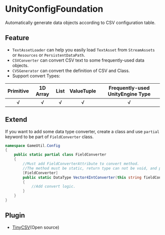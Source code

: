# UnityConfigFoundation
Automatically generate data objects according to CSV configuration table.

## Feature
* `TextAssetLoader` can help you easily load `TextAsset` from `StreamAssets` or `Resources` or `PersistentDataPath`.
* `CSVConverter` can convert CSV text to some frequently-used data objects.
* `CVSGenerator` can convert the definition of CSV and Class.
* Support convert Types:

| Primitive | 1D Array | List | ValueTuple | Frequently-used UnityEngine Type |
| :-------: | :------: | :--: | :--------: | :------------------------------: |
|     √     |     √    |   √  |      √     |                 √                |

## Extend
If you want to add some data type converter, create a class and use `partial` keyword to be part of `FieldConverter` class.
```c#
namespace GameUtil.Config
{
    public static partial class FieldConverter
    {
        //Must add FieldConverterAttribute to convert method.
        //The method must be static, return type can not be void, and parameter is string.
        [FieldConverter]
        public static DataType Vector4IntConverter(this string fieldContent)
        {
            //Add convert logic.
        }
    }
}
```

## Plugin
* [TinyCSV](https://github.com/Mr-sB/TinyCSV)(Open source)
